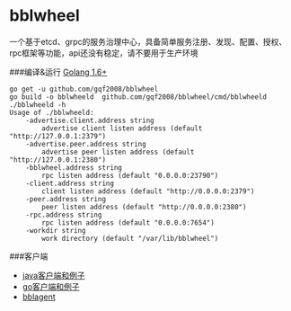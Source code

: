 # bblwheel
一个基于etcd、grpc的服务治理中心，具备简单服务注册、发现、配置、授权、rpc框架等功能，api还没有稳定，请不要用于生产环境

###编译&运行
[Golang 1.6+](https://golang.org/dl/)
	
	go get -u github.com/gqf2008/bblwheel
	go build -o bblwheeld  github.com/gqf2008/bblwheel/cmd/bblwheeld
	./bblwheeld -h
	Usage of ./bblwheeld:
		-advertise.client.address string
    		advertise client listen address (default "http://127.0.0.1:2379")
    	-advertise.peer.address string
    		advertise peer listen address (default "http://127.0.0.1:2380")
    	-bblwheel.address string
    		rpc listen address (default "0.0.0.0:23790")
    	-client.address string
    		client listen address (default "http://0.0.0.0:2379")
    	-peer.address string
    		peer listen address (default "http://0.0.0.0:2380")
    	-rpc.address string
    		rpc listen address (default "0.0.0.0:7654")
    	-workdir string
    		work directory (default "/var/lib/bblwheel")


###客户端
- [java客户端和例子](https://github.com/gqf2008/bblwheel-java)
- [go客户端和例子](https://github.com/gqf2008/bblwheel/tree/master/client)
- [bblagent](https://github.com/gqf2008/bblwheel/tree/master/cmd/bblagent)
